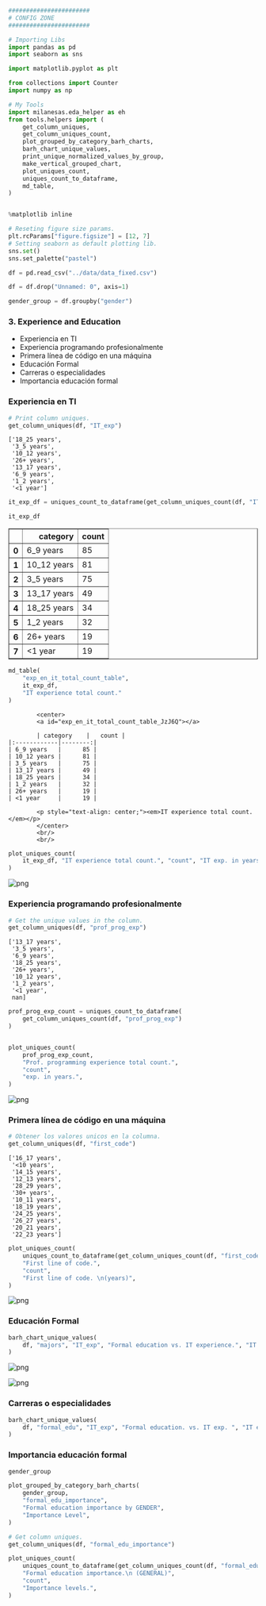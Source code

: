 ```python
#######################
# CONFIG ZONE
#######################

# Importing Libs
import pandas as pd
import seaborn as sns

import matplotlib.pyplot as plt

from collections import Counter
import numpy as np

# My Tools
import milanesas.eda_helper as eh
from tools.helpers import (
    get_column_uniques,
    get_column_uniques_count,
    plot_grouped_by_category_barh_charts,
    barh_chart_unique_values,
    print_unique_normalized_values_by_group,
    make_vertical_grouped_chart,
    plot_uniques_count,
    uniques_count_to_dataframe,
    md_table,
)


%matplotlib inline

# Reseting figure size params.
plt.rcParams["figure.figsize"] = [12, 7]
# Setting seaborn as default plotting lib.
sns.set()
sns.set_palette("pastel")
```

```python
df = pd.read_csv("../data/data_fixed.csv")
```

```python
df = df.drop("Unnamed: 0", axis=1)

```

```python
gender_group = df.groupby("gender")
```

### 3. **Experience and Education**

- Experiencia en TI
- Experiencia programando profesionalmente
- Primera línea de código en una máquina
- Educación Formal
- Carreras o especialidades
- Importancia educación formal

### Experiencia en TI

```python
# Print column uniques.
get_column_uniques(df, "IT_exp")
```

```
['18_25 years',
 '3_5 years',
 '10_12 years',
 '26+ years',
 '13_17 years',
 '6_9 years',
 '1_2 years',
 '<1 year']
```

```python
it_exp_df = uniques_count_to_dataframe(get_column_uniques_count(df, "IT_exp"))
```

```python
it_exp_df
```

<div>
<style scoped>
    .dataframe tbody tr th:only-of-type {
        vertical-align: middle;
    }

```
.dataframe tbody tr th {
    vertical-align: top;
}

.dataframe thead th {
    text-align: right;
}
```

</style>
<table border="1" class="dataframe">
  <thead>
    <tr style="text-align: right;">
      <th></th>
      <th>category</th>
      <th>count</th>
    </tr>
  </thead>
  <tbody>
    <tr>
      <th>0</th>
      <td>6_9 years</td>
      <td>85</td>
    </tr>
    <tr>
      <th>1</th>
      <td>10_12 years</td>
      <td>81</td>
    </tr>
    <tr>
      <th>2</th>
      <td>3_5 years</td>
      <td>75</td>
    </tr>
    <tr>
      <th>3</th>
      <td>13_17 years</td>
      <td>49</td>
    </tr>
    <tr>
      <th>4</th>
      <td>18_25 years</td>
      <td>34</td>
    </tr>
    <tr>
      <th>5</th>
      <td>1_2 years</td>
      <td>32</td>
    </tr>
    <tr>
      <th>6</th>
      <td>26+ years</td>
      <td>19</td>
    </tr>
    <tr>
      <th>7</th>
      <td>&lt;1 year</td>
      <td>19</td>
    </tr>
  </tbody>
</table>
</div>

```python
md_table(
    "exp_en_it_total_count_table",
    it_exp_df,
    "IT experience total count."
)
```

```
        <center>
        <a id="exp_en_it_total_count_table_JzJ6Q"></a>
        
        | category    |   count |
|:------------|--------:|
| 6_9 years   |      85 |
| 10_12 years |      81 |
| 3_5 years   |      75 |
| 13_17 years |      49 |
| 18_25 years |      34 |
| 1_2 years   |      32 |
| 26+ years   |      19 |
| <1 year     |      19 |
        
        <p style="text-align: center;"><em>IT experience total count.</em></p>
        </center>
        <br/>
        <br/>
```

```python
plot_uniques_count(
    it_exp_df, "IT experience total count.", "count", "IT exp. in years."
)
```

![png](experiencia_y_educacion_images/output_10_0.png)

### Experiencia programando profesionalmente

```python
# Get the unique values in the column.
get_column_uniques(df, "prof_prog_exp")
```

```
['13_17 years',
 '3_5 years',
 '6_9 years',
 '18_25 years',
 '26+ years',
 '10_12 years',
 '1_2 years',
 '<1 year',
 nan]
```

```python
prof_prog_exp_count = uniques_count_to_dataframe(
    get_column_uniques_count(df, "prof_prog_exp")
)


plot_uniques_count(
    prof_prog_exp_count,
    "Prof. programming experience total count.",
    "count",
    "exp. in years.",
)
```

![png](experiencia_y_educacion_images/output_13_0.png)

### Primera línea de código en una máquina

```python
# Obtener los valores unicos en la columna.
get_column_uniques(df, "first_code")
```

```
['16_17 years',
 '<10 years',
 '14_15 years',
 '12_13 years',
 '28_29 years',
 '30+ years',
 '10_11 years',
 '18_19 years',
 '24_25 years',
 '26_27 years',
 '20_21 years',
 '22_23 years']
```

```python
plot_uniques_count(
    uniques_count_to_dataframe(get_column_uniques_count(df, "first_code")),
    "First line of code.",
    "count",
    "First line of code. \n(years)",
)
```

![png](experiencia_y_educacion_images/output_16_0.png)

### Educación Formal

```python
barh_chart_unique_values(
    df, "majors", "IT_exp", "Formal education vs. IT experience.", "IT exp. (years)"
)
```

![png](experiencia_y_educacion_images/output_18_0.png)

![png](experiencia_y_educacion_images/output_18_1.png)

### Carreras o especialidades

```python
barh_chart_unique_values(
    df, "formal_edu", "IT_exp", "Formal education. vs. IT exp. ", "IT exp."
)
```

### Importancia educación formal

```python
gender_group
```

```python
plot_grouped_by_category_barh_charts(
    gender_group,
    "formal_edu_importance",
    "Formal education importance by GENDER",
    "Importance Level",
)
```

```python
# Get column uniques.
get_column_uniques(df, "formal_edu_importance")
```

```python
plot_uniques_count(
    uniques_count_to_dataframe(get_column_uniques_count(df, "formal_edu_importance")),
    "Formal education importance.\n (GENERAL)",
    "count",
    "Importance levels.",
)
```

```python

```

```python

```

```python

```

```python

```

```python

```

```python

```
